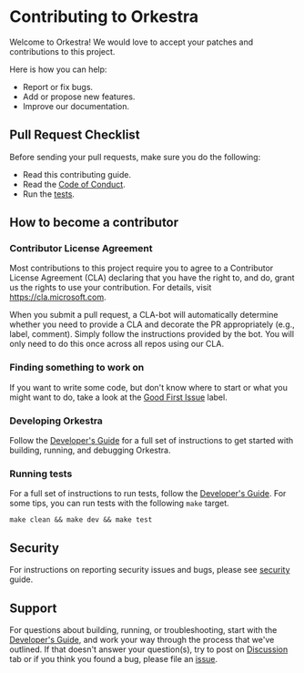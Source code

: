 # Contributing to Orkestra

Welcome to Orkestra! We would love to accept your patches and contributions to this project.

Here is how you can help:

- Report or fix bugs.
- Add or propose new features.
- Improve our documentation.

## Pull Request Checklist

Before sending your pull requests, make sure you do the following:

- Read this contributing guide.
- Read the [Code of Conduct][code-conduct-link].
- Run the [tests](#running-tests).

## How to become a contributor

### Contributor License Agreement

Most contributions to this project require you to agree to a Contributor License Agreement (CLA) declaring that you have the right to, and do, grant us the rights to use your contribution. For details, visit https://cla.microsoft.com.

When you submit a pull request, a CLA-bot will automatically determine whether you need to provide
a CLA and decorate the PR appropriately (e.g., label, comment). Simply follow the instructions
provided by the bot. You will only need to do this once across all repos using our CLA.

### Finding something to work on

If you want to write some code, but don't know where to start or what you might want to do, take a look at the [Good First Issue][good-issue] label.

### Developing Orkestra

Follow the [Developer's Guide][dev-guide] for a full set of instructions to get started with building, running, and debugging Orkestra.

### Running tests

For a full set of instructions to run tests, follow the [Developer's Guide][dev-guide-tests]. For some tips, you can run tests with the following `make` target.

```shell
make clean && make dev && make test
```

## Security

For instructions on reporting security issues and bugs, please see [security][security-link] guide.


## Support

For questions about building, running, or troubleshooting, start with the [Developer's Guide][dev-guide], and work your way through the process that we've outlined. If that doesn't answer your question(s), try to post on [Discussion][discussion-link] tab or if you think you found a bug, please file an [issue][issue-link].

[dev-guide]: https://azure.github.io/orkestra/developers.html
[dev-guide-tests]: https://azure.github.io/orkestra/developers.html#testing--debugging
[code-conduct-link]: https://github.com/Azure/orkestra/blob/main/CODE_OF_CONDUCT.md
[security-link]: https://github.com/Azure/orkestra/blob/main/SECURITY.md
[good-issue]: https://github.com/Azure/orkestra/issues?q=is%3Aissue+is%3Aopen+label%3A%22good+first+issue%22
[discussion-link]: https://github.com/Azure/orkestra/discussions
[issue-link]: https://github.com/Azure/orkestra/issues/new/choose
